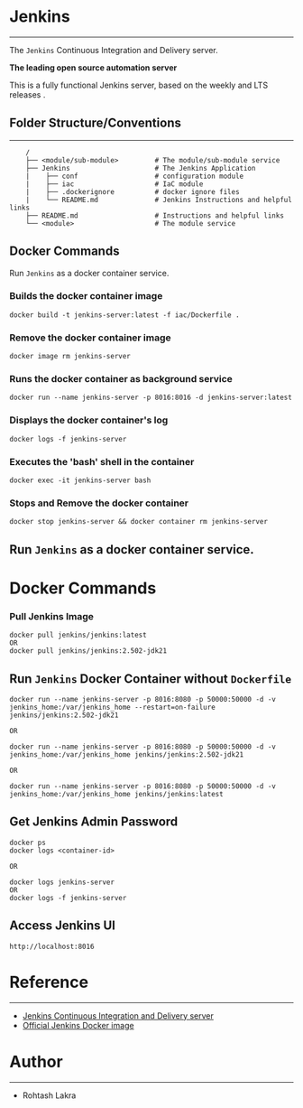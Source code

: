 # Jenkins

---

The ```Jenkins``` Continuous Integration and Delivery server.

**The leading open source automation server**

This is a fully functional Jenkins server, based on the weekly and LTS releases .



## Folder Structure/Conventions

---

```
    /
    ├── <module/sub-module>         # The module/sub-module service
    ├── Jenkins                     # The Jenkins Application    
    |    ├── conf                   # configuration module
    |    ├── iac                    # IaC module
    |    ├── .dockerignore          # docker ignore files
    |    └── README.md              # Jenkins Instructions and helpful links
    ├── README.md                   # Instructions and helpful links
    └── <module>                    # The module service
```


## Docker Commands

Run ```Jenkins``` as a docker container service.

### Builds the docker container image
```shell
docker build -t jenkins-server:latest -f iac/Dockerfile .
```

### Remove the docker container image
```shell
docker image rm jenkins-server
```

### Runs the docker container as background service
```
docker run --name jenkins-server -p 8016:8016 -d jenkins-server:latest
```

### Displays the docker container's log
```shell
docker logs -f jenkins-server
```

### Executes the 'bash' shell in the container
```shell
docker exec -it jenkins-server bash
```

### Stops and Remove the docker container
```shell
docker stop jenkins-server && docker container rm jenkins-server
```



## Run ```Jenkins``` as a docker container service.

# Docker Commands

### Pull Jenkins Image
```shell
docker pull jenkins/jenkins:latest
OR
docker pull jenkins/jenkins:2.502-jdk21
```

## Run ```Jenkins``` Docker Container without ```Dockerfile```

```shell
docker run --name jenkins-server -p 8016:8080 -p 50000:50000 -d -v jenkins_home:/var/jenkins_home --restart=on-failure jenkins/jenkins:2.502-jdk21

OR

docker run --name jenkins-server -p 8016:8080 -p 50000:50000 -d -v jenkins_home:/var/jenkins_home jenkins/jenkins:2.502-jdk21

OR

docker run --name jenkins-server -p 8016:8080 -p 50000:50000 -d -v jenkins_home:/var/jenkins_home jenkins/jenkins:latest
```

## Get Jenkins Admin Password
```shell
docker ps
docker logs <container-id>

OR

docker logs jenkins-server
OR
docker logs -f jenkins-server
```

## Access Jenkins UI
```shell
http://localhost:8016
```



# Reference

---

- [Jenkins Continuous Integration and Delivery server](https://hub.docker.com/r/jenkins/jenkins)
- [Official Jenkins Docker image](https://github.com/jenkinsci/docker/blob/master/README.md)



# Author

---

- Rohtash Lakra
